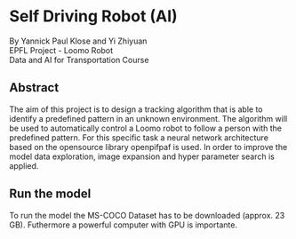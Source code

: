 # Self Driving Robot (AI)
By Yannick Paul Klose and Yi Zhiyuan <br>
EPFL Project - Loomo Robot <br>
Data and AI for Transportation Course

## Abstract
The aim of this project is to design a tracking algorithm that is able to identify a predefined pattern in an unknown environment. The algorithm will be used to automatically control a Loomo robot to follow a person with the predefined pattern. For this specific task a neural network architecture based on the opensource library openpifpaf is used. In order to improve the model data exploration, image expansion and hyper parameter search is applied. 


## Run the model
To run the model the MS-COCO Dataset has to be downloaded (approx. 23 GB). Futhermore a powerful computer with GPU is importante. 
